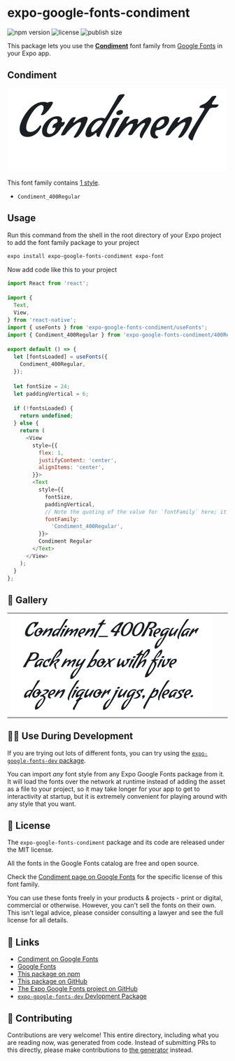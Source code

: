 # expo-google-fonts-condiment

![npm version](https://flat.badgen.net/npm/v/expo-google-fonts-condiment)
![license](https://flat.badgen.net/github/license/expo/google-fonts)
![publish size](https://flat.badgen.net/packagephobia/install/expo-google-fonts-condiment)

This package lets you use the [**Condiment**](https://fonts.google.com/specimen/Condiment) font family from [Google Fonts](https://fonts.google.com/) in your Expo app.

## Condiment

![Condiment](./font-family.png)

This font family contains [1 style](#-gallery).

- `Condiment_400Regular`

## Usage

Run this command from the shell in the root directory of your Expo project to add the font family package to your project
```sh
expo install expo-google-fonts-condiment expo-font
```

Now add code like this to your project
```js
import React from 'react';

import {
  Text,
  View,
} from 'react-native';
import { useFonts } from 'expo-google-fonts-condiment/useFonts';
import { Condiment_400Regular } from 'expo-google-fonts-condiment/400Regular';

export default () => {
  let [fontsLoaded] = useFonts({
    Condiment_400Regular,
  });

  let fontSize = 24;
  let paddingVertical = 6;

  if (!fontsLoaded) {
    return undefined;
  } else {
    return (
      <View
        style={{
          flex: 1,
          justifyContent: 'center',
          alignItems: 'center',
        }}>
        <Text
          style={{
            fontSize,
            paddingVertical,
            // Note the quoting of the value for `fontFamily` here; it expects a string!
            fontFamily:
              'Condiment_400Regular',
          }}>
          Condiment Regular
        </Text>
      </View>
    );
  }
};

```

## 🔡 Gallery


||||
|-|-|-|
|![Condiment_400Regular](.//400Regular/Condiment_400Regular.ttf.png)||||


## 👩‍💻 Use During Development

If you are trying out lots of different fonts, you can try using the [`expo-google-fonts-dev` package](https://github.com/freeboub/google-fonts/tree/master/font-packages/dev#readme).

You can import *any* font style from any Expo Google Fonts package from it. It will load the fonts
over the network at runtime instead of adding the asset as a file to your project, so it may take longer
for your app to get to interactivity at startup, but it is extremely convenient
for playing around with any style that you want.

## 📖 License

The `expo-google-fonts-condiment` package and its code are released under the MIT license.

All the fonts in the Google Fonts catalog are free and open source.

Check the [Condiment page on Google Fonts](https://fonts.google.com/specimen/Condiment) for the specific license of this font family.

You can use these fonts freely in your products & projects - print or digital, commercial or otherwise. However, you can't sell the fonts on their own. This isn't legal advice, please consider consulting a lawyer and see the full license for all details.

## 🔗 Links

- [Condiment on Google Fonts](https://fonts.google.com/specimen/Condiment)
- [Google Fonts](https://fonts.google.com/)
- [This package on npm](https://www.npmjs.com/package/expo-google-fonts-condiment)
- [This package on GitHub](https://github.com/freeboub/google-fonts/tree/master/font-packages/condiment)
- [The Expo Google Fonts project on GitHub](https://github.com/freeboub/google-fonts)
- [`expo-google-fonts-dev` Devlopment Package](https://github.com/freeboub/google-fonts/tree/master/font-packages/dev)

## 🤝 Contributing

Contributions are very welcome! This entire directory, including what you are reading now, was generated from code. Instead of submitting PRs to this directly, please make contributions to [the generator](https://github.com/freeboub/google-fonts/tree/master/packages/generator) instead.
